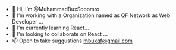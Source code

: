 - 👋 Hi, I’m @MuhammadBuxSooomro
- 👀 I’m working with a Organization named as QF Network as Web Developer ...
- 🌱 I’m currently learning  React...
- 💞️ I’m looking to collaborate on React ...
- 📫 Open to take suggustions mbuxqf@gmail.com

<!---
MuhammadBuxSooomro/MuhammadBuxSooomro is a ✨ special ✨ repository because its `README.md` (this file) appears on your GitHub profile.
You can click the Preview link to take a look at your changes.
--->
